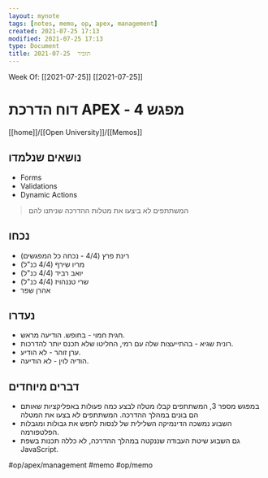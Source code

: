 ```yaml
---
layout: mynote
tags: [notes, memo, op, apex, management] 
created: 2021-07-25 17:13
modified: 2021-07-25 17:13
type: Document
title: תזכיר  2021-07-25
---
```

Week Of: [[2021-07-25]]
[[2021-07-25]]

# דוח הדרכת APEX	- מפגש 4	
[[home]]/[[Open University]]/[[Memos]]
## נושאים שנלמדו
- Forms
- Validations
- Dynamic Actions

> המשתתפים לא ביצעו את מטלות ההדרכה שניתנו להם  

## נכחו

- רינת פרץ (4/4 - נכחה כל המפגשים)  
- מריו שירף (4/4 כנ"ל)
- יואב רביד (4/4 כנ"ל)
- שרי טננהויז (4/4 כנ"ל)
- אהרן שפר
 
## נעדרו
- חגית חמוי - בחופש. הודיעה מראש.
- רונית שגיא - בהתייעצות שלה עם רמי, החליטו שלא תכנס יותר להדרכות. 
- ערן זוהר - לא הודיע.
- הודיה לוין - לא הודיעה. 

## דברים מיוחדים
- במפגש מספר 3, המשתתפים קבלו מטלה לבצע כמה פעולות באפליקציות שאותם הם בונים במהלך ההדרכה. המשתתפים לא בצעו את המטלה
- השבוע נמשכה הדינמיקה השלילית של לנסות לחפש את גבולות ומגבלות הפלטפורמה. 
- גם השבוע שיטת העבודה שננקטה במהלך ההדרכה, לא כללה תכנות בשפת JavaScript.


#op/apex/management 
#memo 
#op/memo

